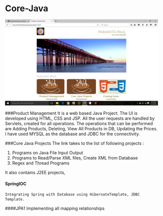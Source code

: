 # Core-Java
![Portfolio page](images/portfolio.png)

###Product Management
It is a web based Java Project. The UI is developed using HTML, CSS and JSP.
All the user requests are handled by Servlets, created for all operations. 
The operations that can be performed are Adding Products, Deleting, View All Products in DB, Updating the Prices.
I have used MYSQL as the database and JDBC for the connectivity.

###Core Java Projects
The link takes to the list of following projects :

1. Programs on Java File Input Output
2. Programs to Read/Parse XML files, Create XML from Database
3. Regex and Thread Programs

It also contains J2EE projects, 
#### SpringIOC
    Integrating Spring with Database using HibernateTemplate, JDBC Template.
####JPA1
  Implementing all mapping relationships

